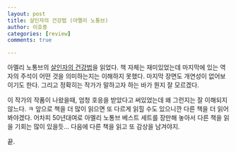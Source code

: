 ```yaml
---
layout: post
title: 살인자의 건강법 (아멜리 노통브)
author: 이호종
categories: [review]
comments: true

---
```


아멜리 노통브의 [살인자의 건강법](https://ridibooks.com/v2/Detail?id=1519000734)을 읽었다. 책 자체는 재미있었는데 마지막에 있는 역자의 주석이 어떤 것을 의미하는지는 이해하지 못했다. 마지막 장면도 개연성이 없어보이기도 한다. 그리고 정확히는 작가가 말하고자 하는 바가 뭔지 잘 모르겠다. 

이 작가의 작품이 나왔을때, 엄청 호응을 받았다고 써있었는데 왜 그런지는 잘 이해되지 않느다. ㅋ 앞으로 책을 더 많이 읽으면 또 다르게 읽힐 수도 있으니깐 다른 책을 더 읽어봐야겠다. 어차피 50년대여로 아멜리 노통브 베스트 세트를 장만해 놓아서 다른 책을 읽을 기회는 많이 있을듯... 다음에 다른 책을 읽고 또 감상을 남겨야지.

끝.